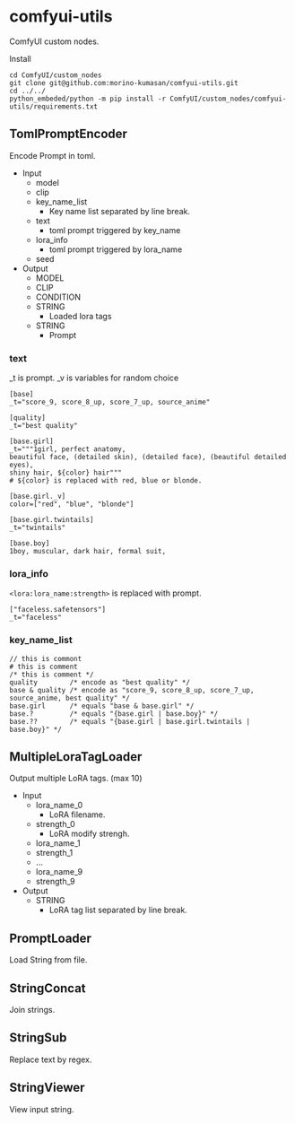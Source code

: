 # comfyui-utils

ComfyUI custom nodes.

Install

```
cd ComfyUI/custom_nodes
git clone git@github.com:morino-kumasan/comfyui-utils.git
cd ../../
python_embeded/python -m pip install -r ComfyUI/custom_nodes/comfyui-utils/requirements.txt
```

## TomlPromptEncoder

Encode Prompt in toml.

- Input
  - model
  - clip
  - key_name_list
    - Key name list separated by line break.
  - text
    - toml prompt triggered by key_name
  - lora_info
    - toml prompt triggered by lora_name
  - seed
- Output
  - MODEL
  - CLIP
  - CONDITION
  - STRING
    - Loaded lora tags
  - STRING
    - Prompt

### text

_t is prompt.
_v is variables for random choice

```
[base]
_t="score_9, score_8_up, score_7_up, source_anime"

[quality]
_t="best quality"

[base.girl]
_t="""1girl, perfect anatomy, 
beautiful face, (detailed skin), (detailed face), (beautiful detailed eyes),  
shiny hair, ${color} hair"""
# ${color} is replaced with red, blue or blonde.

[base.girl._v]
color=["red", "blue", "blonde"]

[base.girl.twintails]
_t="twintails"

[base.boy]
1boy, muscular, dark hair, formal suit,
```

### lora_info

```<lora:lora_name:strength>``` is replaced with prompt.

```
["faceless.safetensors"]
_t="faceless"
```

### key_name_list

```
// this is commont
# this is comment
/* this is comment */
quality        /* encode as "best quality" */
base & quality /* encode as "score_9, score_8_up, score_7_up, source_anime, best quality" */
base.girl      /* equals "base & base.girl" */
base.?         /* equals "{base.girl | base.boy}" */
base.??        /* equals "{base.girl | base.girl.twintails | base.boy}" */
```

## MultipleLoraTagLoader

Output multiple LoRA tags. (max 10)

- Input
  - lora_name_0
    - LoRA filename.
  - strength_0
    - LoRA modify strengh.
  - lora_name_1
  - strength_1
  - ...
  - lora_name_9
  - strength_9
- Output
  - STRING
    - LoRA tag list separated by line break.

## PromptLoader

Load String from file.

## StringConcat

Join strings.

## StringSub

Replace text by regex.

## StringViewer

View input string.
